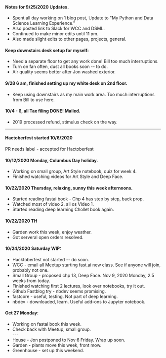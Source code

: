 #### Notes for 9/25/2020 Updates.  
  * Spent all day working on 1 blog post, 
    Update to "My Python and Data Science Learning Experience."  
  * Also posted link to Slack for WCC and DSML.  
  * Continued to make minor edits until 11 pm.  
  * Also made slight edits to other pages, projects, general.  
  
#### Keep downstairs desk setup for myself:  
  * Need a separate floor to get any work done!  Bill too much interruptions.  
  * Turn on fan often, dust all books soon -- to do.  
  * Air quality seems better after Jon washed exterior.  
  
#### 9/28 6 am, finished setting up my white desk on 2nd floor.  
  * Keep using downstairs as my main work area.  Too much interruptions from Bill to use here.  

#### 10/4 - 6, all Tax filing DONE!  Mailed. 
  * 2019 processed refund, stimulus check on the way.  

---  

#### Hactoberfest started 10/6/2020  
  PR needs label - accepted for Hactoberfest
  
#### 10/12/2020 Monday, Columbus Day holiday.  
  * Working on small group, Art Style notebook, quiz for week 4.  
  * Finished watching videos for Art Style and Deep Face.  
  
#### 10/22/2020 Thursday, relaxing, sunny this week afternoons.  
  * Started reading fastai book - Chp 4 has step by step, back prop.  
  * Watched most of video 2, all os Video 1.  
  * Started reading deep learning Chollet book again.  
  
#### 10/22/2020 TH  
  * Garden work this week, enjoy weather.  
  * Got serveral open orders resolved.  
  
#### 10/24/2020 Saturday WIP:  
  * Hacktoberfest not started -- do soon.  
  * WCC - email all Meetup starting fast.ai new class.  See if anyone will join, probably not one.  
  * Small Group - proposed chp 13, Deep Face. Nov 9, 2020 Monday, 2.5 weeks from today.  
  * Finished watching first 2 lectures, look over notebooks, try it out.  
  * Github Fastblog try - nbdev seems promising.  
  * fastcore - useful, testing. Not part of deep learning.  
  * nbdev - downloaded, learn.  Useful add-ons to Jupyter notebook.  
  
#### Oct 27 Monday:  
  * Working on fastai book this week.  
  * Check back with Meetup, small group.  
  \-\-\-  
  * House - Jon postponed to Nov 6 Friday. Wrap up soon.  
  * Garden - plants move this week, front mow.  
  * Greenhouse - set up this weekend.  
  
  
  
  
  
  
